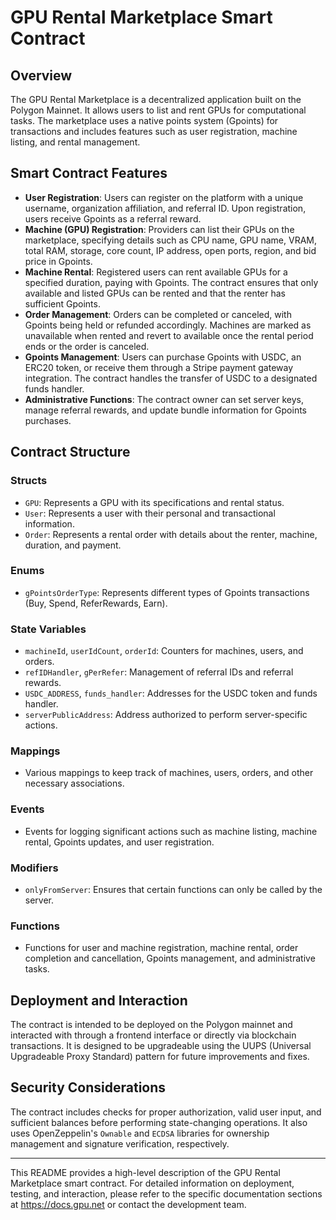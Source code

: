 # GPU Rental Marketplace Smart Contract

## Overview

The GPU Rental Marketplace is a decentralized application built on the Polygon Mainnet. It allows users to list and rent GPUs for computational tasks. The marketplace uses a native points system (Gpoints) for transactions and includes features such as user registration, machine listing, and rental management.

## Smart Contract Features

- **User Registration**: Users can register on the platform with a unique username, organization affiliation, and referral ID. Upon registration, users receive Gpoints as a referral reward.
- **Machine (GPU) Registration**: Providers can list their GPUs on the marketplace, specifying details such as CPU name, GPU name, VRAM, total RAM, storage, core count, IP address, open ports, region, and bid price in Gpoints.
- **Machine Rental**: Registered users can rent available GPUs for a specified duration, paying with Gpoints. The contract ensures that only available and listed GPUs can be rented and that the renter has sufficient Gpoints.
- **Order Management**: Orders can be completed or canceled, with Gpoints being held or refunded accordingly. Machines are marked as unavailable when rented and revert to available once the rental period ends or the order is canceled.
- **Gpoints Management**: Users can purchase Gpoints with USDC, an ERC20 token, or receive them through a Stripe payment gateway integration. The contract handles the transfer of USDC to a designated funds handler.
- **Administrative Functions**: The contract owner can set server keys, manage referral rewards, and update bundle information for Gpoints purchases.

## Contract Structure

### Structs

- `GPU`: Represents a GPU with its specifications and rental status.
- `User`: Represents a user with their personal and transactional information.
- `Order`: Represents a rental order with details about the renter, machine, duration, and payment.

### Enums

- `gPointsOrderType`: Represents different types of Gpoints transactions (Buy, Spend, ReferRewards, Earn).

### State Variables

- `machineId`, `userIdCount`, `orderId`: Counters for machines, users, and orders.
- `refIDHandler`, `gPerRefer`: Management of referral IDs and referral rewards.
- `USDC_ADDRESS`, `funds_handler`: Addresses for the USDC token and funds handler.
- `serverPublicAddress`: Address authorized to perform server-specific actions.

### Mappings

- Various mappings to keep track of machines, users, orders, and other necessary associations.

### Events

- Events for logging significant actions such as machine listing, machine rental, Gpoints updates, and user registration.

### Modifiers

- `onlyFromServer`: Ensures that certain functions can only be called by the server.

### Functions

- Functions for user and machine registration, machine rental, order completion and cancellation, Gpoints management, and administrative tasks.

## Deployment and Interaction

The contract is intended to be deployed on the Polygon mainnet and interacted with through a frontend interface or directly via blockchain transactions. It is designed to be upgradeable using the UUPS (Universal Upgradeable Proxy Standard) pattern for future improvements and fixes.

## Security Considerations

The contract includes checks for proper authorization, valid user input, and sufficient balances before performing state-changing operations. It also uses OpenZeppelin's `Ownable` and `ECDSA` libraries for ownership management and signature verification, respectively.

---

This README provides a high-level description of the GPU Rental Marketplace smart contract. For detailed information on deployment, testing, and interaction, please refer to the specific documentation sections at https://docs.gpu.net or contact the development team.
